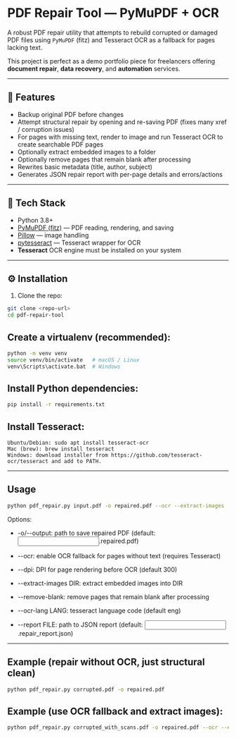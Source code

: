 # PDF Repair Tool — PyMuPDF + OCR

A robust PDF repair utility that attempts to rebuild corrupted or damaged PDF files using `PyMuPDF` (fitz) and Tesseract OCR as a fallback for pages lacking text.

This project is perfect as a demo portfolio piece for freelancers offering **document repair**, **data recovery**, and **automation** services.

---

## 🚀 Features

- Backup original PDF before changes
- Attempt structural repair by opening and re-saving PDF (fixes many xref / corruption issues)
- For pages with missing text, render to image and run Tesseract OCR to create searchable PDF pages
- Optionally extract embedded images to a folder
- Optionally remove pages that remain blank after processing
- Rewrites basic metadata (title, author, subject)
- Generates JSON repair report with per-page details and errors/actions

---

## 🧰 Tech Stack

- Python 3.8+
- [PyMuPDF (fitz)](https://pymupdf.readthedocs.io) — PDF reading, rendering, and saving
- [Pillow](https://python-pillow.org) — image handling
- [pytesseract](https://github.com/madmaze/pytesseract) — Tesseract wrapper for OCR
- **Tesseract** OCR engine must be installed on your system

---

## ⚙️ Installation

1. Clone the repo:
```bash
git clone <repo-url>
cd pdf-repair-tool
```
## Create a virtualenv (recommended):
```bash
python -m venv venv
source venv/bin/activate   # macOS / Linux
venv\Scripts\activate.bat  # Windows
```

## Install Python dependencies:
```bash
pip install -r requirements.txt
```

## Install Tesseract:
```
Ubuntu/Debian: sudo apt install tesseract-ocr
Mac (brew): brew install tesseract
Windows: download installer from https://github.com/tesseract-ocr/tesseract and add to PATH.
```
---
## Usage
```bash
python pdf_repair.py input.pdf -o repaired.pdf --ocr --extract-images ./images --dpi 300
```

Options:

- -o/--output: path to save repaired PDF (default: <input>.repaired.pdf)

- --ocr: enable OCR fallback for pages without text (requires Tesseract)

- --dpi: DPI for page rendering before OCR (default 300)

- --extract-images DIR: extract embedded images into DIR

- --remove-blank: remove pages that remain blank after processing

- --ocr-lang LANG: tesseract language code (default eng)

- --report FILE: path to JSON report (default: <input>.repair_report.json)
---
## Example (repair without OCR, just structural clean)
```bash
python pdf_repair.py corrupted.pdf -o repaired.pdf
``` 
## Example (use OCR fallback and extract images):
```bash
python pdf_repair.py corrupted_with_scans.pdf -o repaired.pdf --ocr --extract-images ./extracted_images --dpi 300
```
